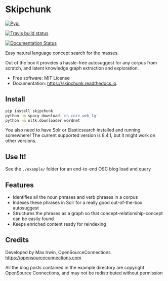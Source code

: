 # Skipchunk

[![Pypi](https://img.shields.io/pypi/v/skipchunk.svg)](https://pypi.python.org/pypi/skipchunk)

[![Travis build status](https://img.shields.io/travis/binarymax/skipchunk.svg)](https://travis-ci.org/binarymax/skipchunk)

[![Documentation Status](https://readthedocs.org/projects/skipchunk/badge/?version=latest)](https://skipchunk.readthedocs.io/en/latest/?badge=latest)

Easy natural language concept search for the masses.

Out of the box it provides a hassle-free autosuggest for any corpus from scratch, and latent knowledge graph extraction and exploration.

* Free software: MIT License
* Documentation: https://skipchunk.readthedocs.io.

## Install

```bash
pip install skipchunk
python -m spacy download 'en_core_web_lg'
python -m nltk.downloader wordnet
```

You also need to have Solr or Elasticsearch installed and running somewhere!  The current supported version is 8.4.1, but it might work on other versions.

## Use It!

See the ```./example/``` folder for an end-to-end OSC blog load and query


## Features

* Identifies all the noun phrases and verb phrases in a corpus
* Indexes these phrases in Solr for a really good out-of-the-box autosuggest
* Structures the phrases as a graph so that concept-relationship-concept can be easily found
* Keeps enriched content ready for reindexing

## Credits

Developed by Max Irwin, OpenSourceConnections https://opensourceconnections.com

All the blog posts contained in the example directory are copyright OpenSource Connections, and may not be redistributed without permission